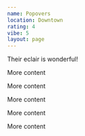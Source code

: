 ```yaml
---
name: Popovers
location: Downtown
rating: 4
vibe: 5
layout: page
---
```

Their eclair is wonderful!

More content

More content

More content

More content

More content